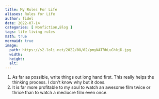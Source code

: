 ```yaml
---
title: My Rules For Life
aliases: Rules for Life
author: fidel
date: 2022-07-14
categories: [ Nonfiction,Blog ]
tags: life living rules
math: true
mermaid: true
image:
  path: https://s2.loli.net/2022/08/02/pmyNATRbLuGhkjD.jpg
  width: 
  height: 
  alt:
---
```


1. As far as possible, write things out long hand first. This really helps the thinking process. I don't know why but it does.
2. It is far more profitable to my soul to watch an awesome film twice or thrice than to watch a mediocre film even once.